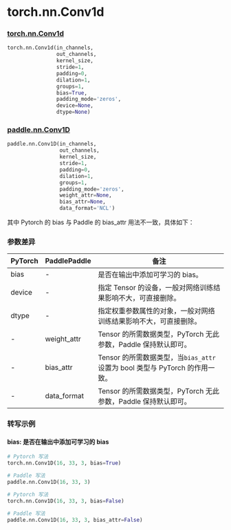 # torch.nn.Conv1d
### [torch.nn.Conv1d](https://pytorch.org/docs/1.13/generated/torch.nn.Conv1d.html?highlight=conv1d#torch.nn.Conv1d)

```python
torch.nn.Conv1d(in_channels,
                out_channels,
                kernel_size,
                stride=1,
                padding=0,
                dilation=1,
                groups=1,
                bias=True,
                padding_mode='zeros',
                device=None,
                dtype=None)
```

### [paddle.nn.Conv1D](https://www.paddlepaddle.org.cn/documentation/docs/zh/api/paddle/nn/Conv1D_cn.html#conv1d)

```python
paddle.nn.Conv1D(in_channels,
                 out_channels,
                 kernel_size,
                 stride=1,
                 padding=0,
                 dilation=1,
                 groups=1,
                 padding_mode='zeros',
                 weight_attr=None,
                 bias_attr=None,
                 data_format='NCL')
```

其中 Pytorch 的 bias 与 Paddle 的 bias_attr 用法不一致，具体如下：
### 参数差异
| PyTorch       | PaddlePaddle | 备注                                                   |
| ------------- | ------------ | ------------------------------------------------------ |
| bias          | -            | 是否在输出中添加可学习的 bias。                           |
| device        | -            | 指定 Tensor 的设备，一般对网络训练结果影响不大，可直接删除。   |
| dtype         | -            | 指定权重参数属性的对象，一般对网络训练结果影响不大，可直接删除。 |
| -             | weight_attr  | Tensor 的所需数据类型，PyTorch 无此参数，Paddle 保持默认即可。 |
| -             | bias_attr    | Tensor 的所需数据类型，当`bias_attr`设置为 bool 类型与 PyTorch 的作用一致。 |
| -             | data_format  | Tensor 的所需数据类型，PyTorch 无此参数，Paddle 保持默认即可。 |


### 转写示例
#### bias: 是否在输出中添加可学习的 bias
```python
# Pytorch 写法
torch.nn.Conv1D(16, 33, 3, bias=True)

# Paddle 写法
paddle.nn.Conv1D(16, 33, 3)
```
```python
# Pytorch 写法
torch.nn.Conv1D(16, 33, 3, bias=False)

# Paddle 写法
paddle.nn.Conv1D(16, 33, 3, bias_attr=False)
```
